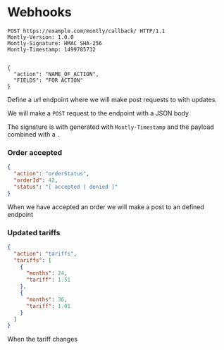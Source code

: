 # Webhooks

```http
POST https://example.com/montly/callback/ HTTP/1.1
Montly-Version: 1.0.0
Montly-Signature: HMAC SHA-256
Montly-Timestamp: 1499785732


{
  "action": "NAME_OF_ACTION",
  "FIELDS": "FOR ACTION"
}
```

Define a url endpoint where we will make post requests to with updates.

We will make a `POST` request to the endpoint with a JSON body

The signature is with generated with `Montly-Timestamp` and the payload combined with a `.`

### Order accepted

```json
{
  "action": "orderStatus",
  "orderId": 42,
  "status": "[ accepted | denied ]"
}
```

When we have accepted an order we will make a post to an defined endpoint

### Updated tariffs

```json
{
  "action": "tariffs",
  "tariffs": [  
    {  
      "months": 24,
      "tariff": 1.51
    },
    {  
      "months": 36,
      "tariff": 1.01
    }
  ]
}
```

When the tariff changes
